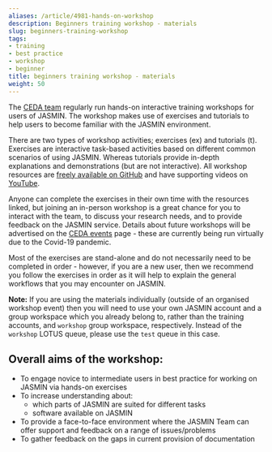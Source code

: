 ```yaml
---
aliases: /article/4981-hands-on-workshop
description: Beginners training workshop - materials
slug: beginners-training-workshop
tags:
- training
- best practice
- workshop
- beginner
title: beginners training workshop - materials
weight: 50
---
```


The [CEDA team](https://jasmin.ac.uk/about/team/) regularly run hands-on
interactive training workshops for users of JASMIN. The workshop makes use of
exercises and tutorials to help users to become familiar with the JASMIN
environment.

There are two types of workshop activities; exercises (ex) and tutorials (t).
Exercises are interactive task-based activities based on different common
scenarios of using JASMIN. Whereas tutorials provide in-depth explanations and
demonstrations (but are not interactive). All workshop resources are [freely
available on GitHub](https://github.com/cedadev/jasmin-workshop) and have
supporting videos on
[YouTube](https://www.youtube.com/playlist?list=PLhF74Yhqhjqn8NDgU7xfKGLGP8h-FQ1lt).

Anyone can complete the exercises in their own time with the resources linked,
but joining an in-person workshop is a great chance for you to interact with
the team, to discuss your research needs, and to provide feedback on the
JASMIN service. Details about future workshops will be advertised on the [CEDA
events](https://www.ceda.ac.uk/events/) page - these are currently being run
virtually due to the Covid-19 pandemic.

Most of the exercises are stand-alone and do not necessarily need to be
completed in order - however, if you are a new user, then we recommend you
follow the exercises in order as it will help to explain the general workflows
that you may encounter on JASMIN.

**Note:** If you are using the materials individually (outside of an organised
workshop event) then you will need to use your own JASMIN account and a group
workspace which you already belong to, rather than the training accounts, and
`workshop` group workspace, respectively. Instead of the `workshop` LOTUS
queue, please use the `test` queue in this case.

## Overall aims of the workshop:

- To engage novice to intermediate users in best practice for working on JASMIN via hands-on exercises
- To increase understanding about: 
  - which parts of JASMIN are suited for different tasks
  - software available  on JASMIN
- To provide a face-to-face environment where the JASMIN Team can offer support and feedback on a range of issues/problems
- To gather feedback on the gaps in current provision of documentation
